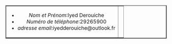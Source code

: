 <!DOCTYPE html>
<html lang="en">
<head>
    <meta charset="UTF-8">
    <meta name="viewport" content="width=device-width, initial-scale=1.0">
    <title>CARTE project</title>
</head>
<body>
    <table border="2"align="center">
        <tr align="center">
            <td >
                <ul>
                    <li><em>Nom et Prénom</em>:Iyed Derouiche</li>  
                    <li><em>Numéro de téléphone</em>:29265900 </li>
                    <li><em>adresse email</em>:iyedderouiche@outlook.fr</li>  
                </ul>
            </td>
        <td>
        </td>
    
</body>
</html>
